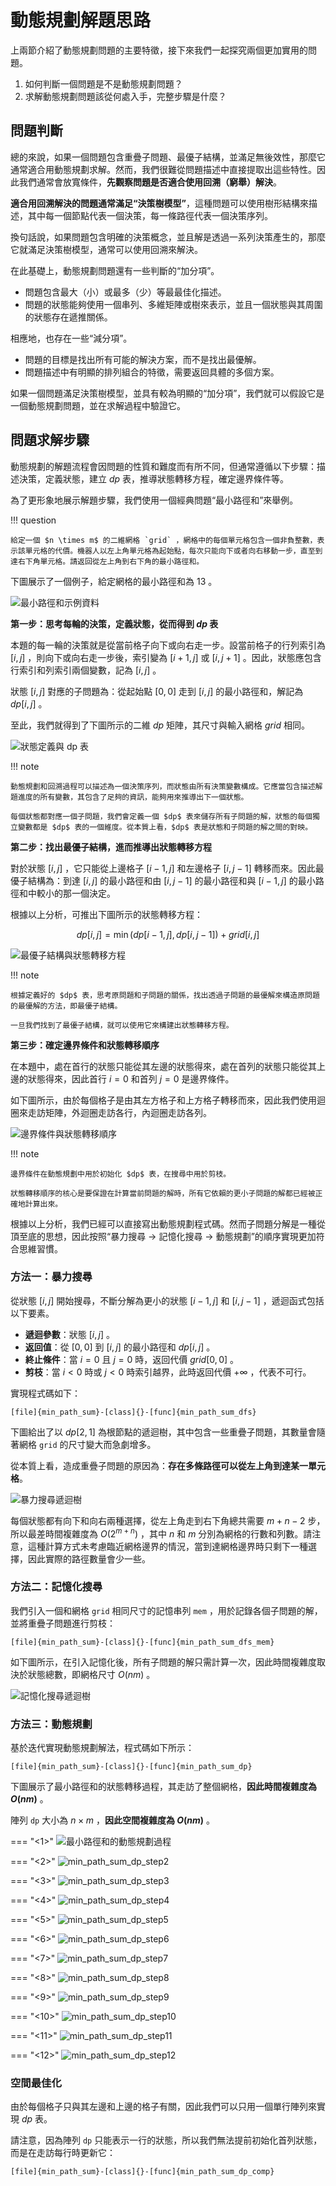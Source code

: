 # 動態規劃解題思路

上兩節介紹了動態規劃問題的主要特徵，接下來我們一起探究兩個更加實用的問題。

1. 如何判斷一個問題是不是動態規劃問題？
2. 求解動態規劃問題該從何處入手，完整步驟是什麼？

## 問題判斷

總的來說，如果一個問題包含重疊子問題、最優子結構，並滿足無後效性，那麼它通常適合用動態規劃求解。然而，我們很難從問題描述中直接提取出這些特性。因此我們通常會放寬條件，**先觀察問題是否適合使用回溯（窮舉）解決**。

**適合用回溯解決的問題通常滿足“決策樹模型”**，這種問題可以使用樹形結構來描述，其中每一個節點代表一個決策，每一條路徑代表一個決策序列。

換句話說，如果問題包含明確的決策概念，並且解是透過一系列決策產生的，那麼它就滿足決策樹模型，通常可以使用回溯來解決。

在此基礎上，動態規劃問題還有一些判斷的“加分項”。

- 問題包含最大（小）或最多（少）等最最佳化描述。
- 問題的狀態能夠使用一個串列、多維矩陣或樹來表示，並且一個狀態與其周圍的狀態存在遞推關係。

相應地，也存在一些“減分項”。

- 問題的目標是找出所有可能的解決方案，而不是找出最優解。
- 問題描述中有明顯的排列組合的特徵，需要返回具體的多個方案。

如果一個問題滿足決策樹模型，並具有較為明顯的“加分項”，我們就可以假設它是一個動態規劃問題，並在求解過程中驗證它。

## 問題求解步驟

動態規劃的解題流程會因問題的性質和難度而有所不同，但通常遵循以下步驟：描述決策，定義狀態，建立 $dp$ 表，推導狀態轉移方程，確定邊界條件等。

為了更形象地展示解題步驟，我們使用一個經典問題“最小路徑和”來舉例。

!!! question

    給定一個 $n \times m$ 的二維網格 `grid` ，網格中的每個單元格包含一個非負整數，表示該單元格的代價。機器人以左上角單元格為起始點，每次只能向下或者向右移動一步，直至到達右下角單元格。請返回從左上角到右下角的最小路徑和。

下圖展示了一個例子，給定網格的最小路徑和為 $13$ 。

![最小路徑和示例資料](dp_solution_pipeline.assets/min_path_sum_example.png)

**第一步：思考每輪的決策，定義狀態，從而得到 $dp$ 表**

本題的每一輪的決策就是從當前格子向下或向右走一步。設當前格子的行列索引為 $[i, j]$ ，則向下或向右走一步後，索引變為 $[i+1, j]$ 或 $[i, j+1]$ 。因此，狀態應包含行索引和列索引兩個變數，記為 $[i, j]$ 。

狀態 $[i, j]$ 對應的子問題為：從起始點 $[0, 0]$ 走到 $[i, j]$ 的最小路徑和，解記為 $dp[i, j]$ 。

至此，我們就得到了下圖所示的二維 $dp$ 矩陣，其尺寸與輸入網格 $grid$ 相同。

![狀態定義與 dp 表](dp_solution_pipeline.assets/min_path_sum_solution_state_definition.png)

!!! note

    動態規劃和回溯過程可以描述為一個決策序列，而狀態由所有決策變數構成。它應當包含描述解題進度的所有變數，其包含了足夠的資訊，能夠用來推導出下一個狀態。
    
    每個狀態都對應一個子問題，我們會定義一個 $dp$ 表來儲存所有子問題的解，狀態的每個獨立變數都是 $dp$ 表的一個維度。從本質上看，$dp$ 表是狀態和子問題的解之間的對映。

**第二步：找出最優子結構，進而推導出狀態轉移方程**

對於狀態 $[i, j]$ ，它只能從上邊格子 $[i-1, j]$ 和左邊格子 $[i, j-1]$ 轉移而來。因此最優子結構為：到達 $[i, j]$ 的最小路徑和由 $[i, j-1]$ 的最小路徑和與 $[i-1, j]$ 的最小路徑和中較小的那一個決定。

根據以上分析，可推出下圖所示的狀態轉移方程：

$$
dp[i, j] = \min(dp[i-1, j], dp[i, j-1]) + grid[i, j]
$$

![最優子結構與狀態轉移方程](dp_solution_pipeline.assets/min_path_sum_solution_state_transition.png)

!!! note

    根據定義好的 $dp$ 表，思考原問題和子問題的關係，找出透過子問題的最優解來構造原問題的最優解的方法，即最優子結構。

    一旦我們找到了最優子結構，就可以使用它來構建出狀態轉移方程。

**第三步：確定邊界條件和狀態轉移順序**

在本題中，處在首行的狀態只能從其左邊的狀態得來，處在首列的狀態只能從其上邊的狀態得來，因此首行 $i = 0$ 和首列 $j = 0$ 是邊界條件。

如下圖所示，由於每個格子是由其左方格子和上方格子轉移而來，因此我們使用迴圈來走訪矩陣，外迴圈走訪各行，內迴圈走訪各列。

![邊界條件與狀態轉移順序](dp_solution_pipeline.assets/min_path_sum_solution_initial_state.png)

!!! note

    邊界條件在動態規劃中用於初始化 $dp$ 表，在搜尋中用於剪枝。
    
    狀態轉移順序的核心是要保證在計算當前問題的解時，所有它依賴的更小子問題的解都已經被正確地計算出來。

根據以上分析，我們已經可以直接寫出動態規劃程式碼。然而子問題分解是一種從頂至底的思想，因此按照“暴力搜尋 $\rightarrow$ 記憶化搜尋 $\rightarrow$ 動態規劃”的順序實現更加符合思維習慣。

### 方法一：暴力搜尋

從狀態 $[i, j]$ 開始搜尋，不斷分解為更小的狀態 $[i-1, j]$ 和 $[i, j-1]$ ，遞迴函式包括以下要素。

- **遞迴參數**：狀態 $[i, j]$ 。
- **返回值**：從 $[0, 0]$ 到 $[i, j]$ 的最小路徑和 $dp[i, j]$ 。
- **終止條件**：當 $i = 0$ 且 $j = 0$ 時，返回代價 $grid[0, 0]$ 。
- **剪枝**：當 $i < 0$ 時或 $j < 0$ 時索引越界，此時返回代價 $+\infty$ ，代表不可行。

實現程式碼如下：

```src
[file]{min_path_sum}-[class]{}-[func]{min_path_sum_dfs}
```

下圖給出了以 $dp[2, 1]$ 為根節點的遞迴樹，其中包含一些重疊子問題，其數量會隨著網格 `grid` 的尺寸變大而急劇增多。

從本質上看，造成重疊子問題的原因為：**存在多條路徑可以從左上角到達某一單元格**。

![暴力搜尋遞迴樹](dp_solution_pipeline.assets/min_path_sum_dfs.png)

每個狀態都有向下和向右兩種選擇，從左上角走到右下角總共需要 $m + n - 2$ 步，所以最差時間複雜度為 $O(2^{m + n})$ ，其中 $n$ 和 $m$ 分別為網格的行數和列數。請注意，這種計算方式未考慮臨近網格邊界的情況，當到達網格邊界時只剩下一種選擇，因此實際的路徑數量會少一些。

### 方法二：記憶化搜尋

我們引入一個和網格 `grid` 相同尺寸的記憶串列 `mem` ，用於記錄各個子問題的解，並將重疊子問題進行剪枝：

```src
[file]{min_path_sum}-[class]{}-[func]{min_path_sum_dfs_mem}
```

如下圖所示，在引入記憶化後，所有子問題的解只需計算一次，因此時間複雜度取決於狀態總數，即網格尺寸 $O(nm)$ 。

![記憶化搜尋遞迴樹](dp_solution_pipeline.assets/min_path_sum_dfs_mem.png)

### 方法三：動態規劃

基於迭代實現動態規劃解法，程式碼如下所示：

```src
[file]{min_path_sum}-[class]{}-[func]{min_path_sum_dp}
```

下圖展示了最小路徑和的狀態轉移過程，其走訪了整個網格，**因此時間複雜度為 $O(nm)$** 。

陣列 `dp` 大小為 $n \times m$ ，**因此空間複雜度為 $O(nm)$** 。

=== "<1>"
    ![最小路徑和的動態規劃過程](dp_solution_pipeline.assets/min_path_sum_dp_step1.png)

=== "<2>"
    ![min_path_sum_dp_step2](dp_solution_pipeline.assets/min_path_sum_dp_step2.png)

=== "<3>"
    ![min_path_sum_dp_step3](dp_solution_pipeline.assets/min_path_sum_dp_step3.png)

=== "<4>"
    ![min_path_sum_dp_step4](dp_solution_pipeline.assets/min_path_sum_dp_step4.png)

=== "<5>"
    ![min_path_sum_dp_step5](dp_solution_pipeline.assets/min_path_sum_dp_step5.png)

=== "<6>"
    ![min_path_sum_dp_step6](dp_solution_pipeline.assets/min_path_sum_dp_step6.png)

=== "<7>"
    ![min_path_sum_dp_step7](dp_solution_pipeline.assets/min_path_sum_dp_step7.png)

=== "<8>"
    ![min_path_sum_dp_step8](dp_solution_pipeline.assets/min_path_sum_dp_step8.png)

=== "<9>"
    ![min_path_sum_dp_step9](dp_solution_pipeline.assets/min_path_sum_dp_step9.png)

=== "<10>"
    ![min_path_sum_dp_step10](dp_solution_pipeline.assets/min_path_sum_dp_step10.png)

=== "<11>"
    ![min_path_sum_dp_step11](dp_solution_pipeline.assets/min_path_sum_dp_step11.png)

=== "<12>"
    ![min_path_sum_dp_step12](dp_solution_pipeline.assets/min_path_sum_dp_step12.png)

### 空間最佳化

由於每個格子只與其左邊和上邊的格子有關，因此我們可以只用一個單行陣列來實現 $dp$ 表。

請注意，因為陣列 `dp` 只能表示一行的狀態，所以我們無法提前初始化首列狀態，而是在走訪每行時更新它：

```src
[file]{min_path_sum}-[class]{}-[func]{min_path_sum_dp_comp}
```
